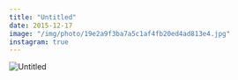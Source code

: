 ```yaml
---
title: "Untitled"
date: 2015-12-17
image: "/img/photo/19e2a9f3ba7a5c1af4fb20ed4ad813e4.jpg"
instagram: true
---
```


![Untitled](/img/photo/19e2a9f3ba7a5c1af4fb20ed4ad813e4.jpg)
